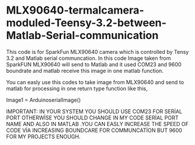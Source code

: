 # MLX90640-termalcamera-moduled-Teensy-3.2-between-Matlab-Serial-communication

This code is  for  SparkFun MLX90640 camera which is controlled by Tensy 3.2 and Matlab serial communcation. In this code Image taken from SparkFUN MLX90640 will send to Matlab and it used COM23 and 9600 boundrate and matlab receive this image in one matlab function.

You can easly use this codes to take image from MLX90640 and send to matlab for processing in one return type function like this,

Image1 = ArduinoserialImage()



IMPORTANT: IN YOUR SYSTEM YOU SHOULD USE COM23 FOR SERİAL PORT OTHERWİSE YOU SHOULD CHANGE IN MY CODE SERİAL PORT NAME AND ALSO IN MATLAB
.YOU CAN EASLY INCREASE THE SPEED OF CODE VİA INCREASING BOUNDCARE FOR COMMUNCATİON BUT 9600 FOR MY PROJECTS ENOUGH.









